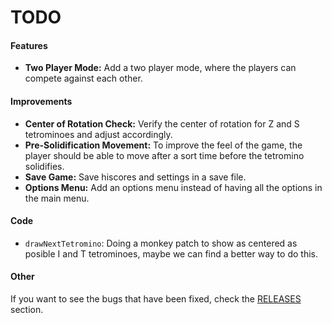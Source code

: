 # TODO

#### Features
- **Two Player Mode:** Add a two player mode, where the players can compete against each other.

#### Improvements
- **Center of Rotation Check:** Verify the center of rotation for Z and S tetrominoes and adjust accordingly.
- **Pre-Solidification Movement:** To improve the feel of the game, the player should be able to move after a sort time before the tetromino solidifies.
- **Save Game:** Save hiscores and settings in a save file.
- **Options Menu:** Add an options menu instead of having all the options in the main menu.

#### Code
- `drawNextTetromino`: Doing a monkey patch to show as centered as posible I and T tetrominoes, maybe we can find a better way to do this.

#### Other
 If you want to see the bugs that have been fixed, check the [RELEASES](https://github.com/danisc23/genesis-megatetris/releases) section.